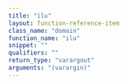 ```yaml
---
title: "ilu"
layout: function-reference-item
class_name: "domain"
function_name: "ilu"
snippet: ""
qualifiers: ""
return_type: "varargout"
arguments: "(varargin)"
---
```


<pre class="help-text"></pre>